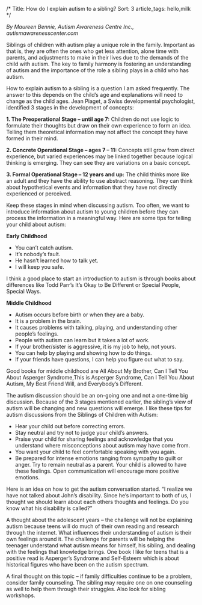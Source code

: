 /*
Title: How do I explain autism to a sibling?
Sort: 3
article_tags: hello,milk
*/

*By Maureen Bennie, Autism Awareness Centre Inc., autismawarenesscenter.com*

Siblings of children with autism play a unique role in the family. Important as that is, they are often the ones who get less attention, alone time with parents, and adjustments to make in their lives due to the demands of the child with autism. The key to family harmony is fostering an understanding of autism and the importance of the role a sibling plays in a child who has autism.

How to explain autism to a sibling is a question I am asked frequently. The answer to this depends on the child’s age and explanations will need to change as the child ages. Jean Piaget, a Swiss developmental psychologist, identified 3 stages in the development of concepts:

**1. The Preoperational Stage – until age 7:** Children do not use logic to formulate their thoughts but draw on their own experience to form an idea. Telling them theoretical information may not affect the concept they have formed in their mind.

**2. Concrete Operational Stage – ages 7 – 11:** Concepts still grow from direct experience, but varied experiences may be linked together because logical thinking is emerging. They can see they are variations on a basic concept.

**3. Formal Operational Stage – 12 years and up:** The child thinks more like an adult and they have the ability to use abstract reasoning. They can think about hypothetical events and information that they have not directly experienced or perceived.

Keep these stages in mind when discussing autism. Too often, we want to introduce information about autism to young children before they can process the information in a meaningful way. Here are some tips for telling your child about autism:

**Early Childhood**

- You can’t catch autism.
- It’s nobody’s fault.
- He hasn’t learned how to talk yet.
- I will keep you safe.

I think a good place to start an introduction to autism is through books about differences like Todd Parr’s It’s Okay to Be Different or Special People, Special Ways.

**Middle Childhood**

- Autism occurs before birth or when they are a baby.
- It is a problem in the brain.
- It causes problems with talking, playing, and understanding other people’s feelings.
- People with autism can learn but it takes a lot of work.
- If your brother/sister is aggressive, it is my job to help, not yours.
- You can help by playing and showing how to do things.
- If your friends have questions, I can help you figure out what to say.

Good books for middle childhood are All About My Brother, Can I Tell You About Asperger Syndrome,This is Asperger Syndrome, Can I Tell You About Autism, My Best Friend Will, and Everybody’s Different.

The autism discussion should be an on-going one and not a one-time big discussion. Because of the 3 stages mentioned earlier, the sibling’s view of autism will be changing and new questions will emerge. I like these tips for autism discussions from the Siblings of Children with Autism:

- Hear your child out before correcting errors.
- Stay neutral and try not to judge your child’s answers.
- Praise your child for sharing feelings and acknowledge that you understand where misconceptions about autism may have come from.
- You want your child to feel comfortable speaking with you again.
- Be prepared for intense emotions ranging from sympathy to guilt or anger. Try to remain neutral as a parent. Your child is allowed to have these feelings. Open communication will encourage more positive emotions.

Here is an idea on how to get the autism conversation started. “I realize we have not talked about John’s disability. Since he’s important to both of us, I thought we should learn about each others thoughts and feelings. Do you know what his disability is called?”

A thought about the adolescent years – the challenge will not be explaining autism because teens will do much of their own reading and research through the internet. What influences their understanding of autism is their own feelings around it. The challenge for parents will be helping the teenager understand what autism means for himself, his sibling, and dealing with the feelings that knowledge brings. One book I like for teens that is a positive read is Asperger’s Syndrome and Self-Esteem which is about historical figures who have been on the autism spectrum.

A final thought on this topic – if family difficulties continue to be a problem, consider family counseling. The sibling may require one on one counseling as well to help them through their struggles. Also look for sibling workshops.
